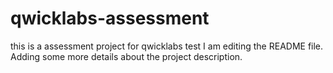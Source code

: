 # qwicklabs-assessment
this is a assessment project for qwicklabs test
I am editing the README file. Adding some more details about the project description.
